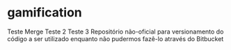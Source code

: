 # gamification

Teste Merge
Teste 2
Teste 3
Repositório não-oficial para versionamento do código a ser utilizado enquanto não pudermos fazê-lo através do Bitbucket
